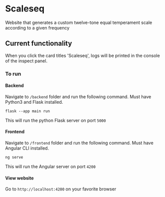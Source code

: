 # Scaleseq
Website that generates a custom twelve-tone equal temperament scale
according to a given frequency

## Current functionality
When you click the card titles 'Scaleseq', 
logs will be printed in the console of the inspect panel.

### To run

#### Backend
Navigate to `/backend` folder and run the following command.
Must have Python3 and Flask installed.
```
flask --app main run
```
This will run the python Flask server on port `5000`

#### Frontend
Navigate to `/frontend` folder and run the following command.
Must have Angular CLI installed.
```
ng serve
```
This will run the Angular server on port `4200`

#### View website
Go to `http://localhost:4200` on your favorite browser
